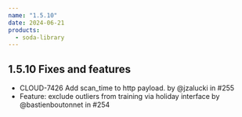 ```yaml
---
name: "1.5.10"
date: 2024-06-21
products:
  - soda-library
---
```


## 1.5.10 Fixes and features

* CLOUD-7426 Add scan_time to http payload. by @jzalucki in #255
* Feature: exclude outliers from training via holiday interface by @bastienboutonnet in #254
